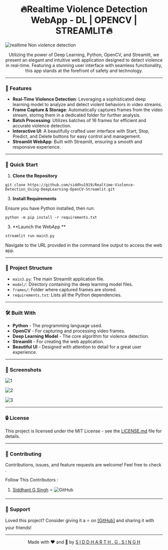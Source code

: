 <h1 align='center'>🔥Realtime Violence Detection WebApp - DL | OPENCV | STREAMLIT🔥</h1>

<p align="center">
 
  ![realtime Non violence detection](https://github.com/siddhu1919/Realtime-Violence-Detection_Using-DeepLearning-OpenCV-Streamlit/assets/85176765/dce6a3b5-d965-4e4d-bdec-5eb5ba275345)

</p>

<p align="center">
  Utilizing the power of Deep Learning, Python, OpenCV, and Streamlit, we present an elegant and intuitive web application designed to detect violence in real-time. Featuring a stunning user interface with seamless functionality, this app stands at the forefront of safety and technology.
</p>

---

### 🌟 Features

- **Real-Time Violence Detection**: Leveraging a sophisticated deep learning model to analyze and detect violent behaviors in video streams.
- **Frame Capture & Storage**: Automatically captures frames from the video stream, storing them in a dedicated folder for further analysis.
- **Batch Processing**: Utilizes batches of 16 frames for efficient and accurate violence detection.
- **Interactive UI**: A beautifully crafted user interface with Start, Stop, Predict, and Delete buttons for easy control and management.
- **Streamlit WebApp**: Built with Streamlit, ensuring a smooth and responsive experience.

---

### 🚀 Quick Start

1. **Clone the Repository**

 ```
 git clone https://github.com/siddhu1919/Realtime-Violence-Detection_Using-DeepLearning-OpenCV-Streamlit.git
 ```

3. **Install Requirements**

Ensure you have Python installed, then run:
   
  ```
  python -m pip install -r requirements.txt
  ```

3. **Launch the WebApp **

```
streamlit run main3.py
```


Navigate to the URL provided in the command line output to access the web app.

---

### 📂 Project Structure

- `main3.py`: The main Streamlit application file.
- `model/`: Directory containing the deep learning model files.
- `frames/`: Folder where captured frames are stored.
- `requirements.txt`: Lists all the Python dependencies.

---

### 🛠️ Built With

- **Python** - The programming language used.
- **OpenCV** - For capturing and processing video frames.
- **Deep Learning Model** - The core algorithm for violence detection.
- **Streamlit** - For creating the web application.
- **Beautiful UI** - Designed with attention to detail for a great user experience.

---

### 📸 Screenshots


![1](https://github.com/siddhu1919/Realtime-Violence-Detection_Using-DeepLearning-OpenCV-Streamlit/assets/85176765/18f24e9b-0939-41f6-9db2-3e60618297ab)

![2](https://github.com/siddhu1919/Realtime-Violence-Detection_Using-DeepLearning-OpenCV-Streamlit/assets/85176765/d152ec2f-21f1-4f4d-a53f-218b297ef96c)

![3](https://github.com/siddhu1919/Realtime-Violence-Detection_Using-DeepLearning-OpenCV-Streamlit/assets/85176765/921cc729-83e9-4141-bdd2-be0e14636943)





---

### 🔒 License

This project is licensed under the MIT License - see the [LICENSE.md](LICENSE) file for details.

---

### 🤝 Contributing

Contributions, issues, and feature requests are welcome! Feel free to check .

Follow This Contributors :
1. [Siddhant G Singh](https://www.linkedin.com/in/siddhantsingh1230/) ⭐ ![GitHub](https://github.githubassets.com/images/modules/logos_page/GitHub-Mark.png)




---

### 💖 Support

Loved this project? Consider giving it a ⭐ on [[GitHub]](https://github.com/siddhu1919) and sharing it with your friends!

---

<p align="center">Made with ❤️ and 🚀 by <a href="https://www.linkedin.com/in/siddharth-g-singh-46b610201/"> S I D D H A R T H . G . S I N G H </a></p>

